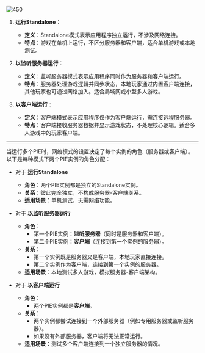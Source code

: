 ![450](https://pic-1315225359.cos.ap-shanghai.myqcloud.com/20250228005222.png)


1. **运行Standalone**：
   - **定义**：Standalone模式表示应用程序独立运行，不涉及网络连接。
   - **特点**：游戏在单机上运行，不区分服务器和客户端，适合单机游戏或本地测试。

2. **以监听服务器运行**：
   - **定义**：监听服务器模式表示应用程序同时作为服务器和客户端运行。
   - **特点**：服务器处理游戏逻辑并同步状态，本地玩家通过内置客户端连接，其他玩家也可通过网络加入。适合局域网或小型多人游戏。

3. **以客户端运行**：
   - **定义**：客户端模式表示应用程序仅作为客户端运行，需连接远程服务器。
   - **特点**：客户端接收服务器数据并显示游戏状态，不处理核心逻辑。适合多人游戏中的玩家客户端。

---

当运行多个PIE时，网络模式的设置决定了每个实例的角色（服务器或客户端）。以下是每种模式下两个PIE实例的角色分配：

- 对于 **运行Standalone**
   - **角色**：两个PIE实例都是独立的Standalone实例。
   - **关系**：彼此完全独立，不构成服务器-客户端关系。
   - **适用场景**：单机测试，无需网络功能。

- 对于 **以监听服务器运行**
   - **角色**：
     - 第一个PIE实例：**监听服务器**（同时是服务器和客户端）。
     - 第二个PIE实例：**客户端**（连接到第一个实例的服务器）。
   - **关系**：
     - 第一个实例既是服务器又是客户端，本地玩家直接连接。
     - 第二个实例作为客户端，连接到第一个实例的服务器。
   - **适用场景**：本地测试多人游戏，模拟服务器-客户端架构。

- 对于 **以客户端运行**
   - **角色**：
     - 两个PIE实例都是**客户端**。
   - **关系**：
     - 两个实例都尝试连接到一个外部服务器（例如专用服务器或监听服务器）。
     - 如果没有外部服务器，客户端将无法正常运行。
   - **适用场景**：测试多个客户端连接到一个独立服务器的情况。



